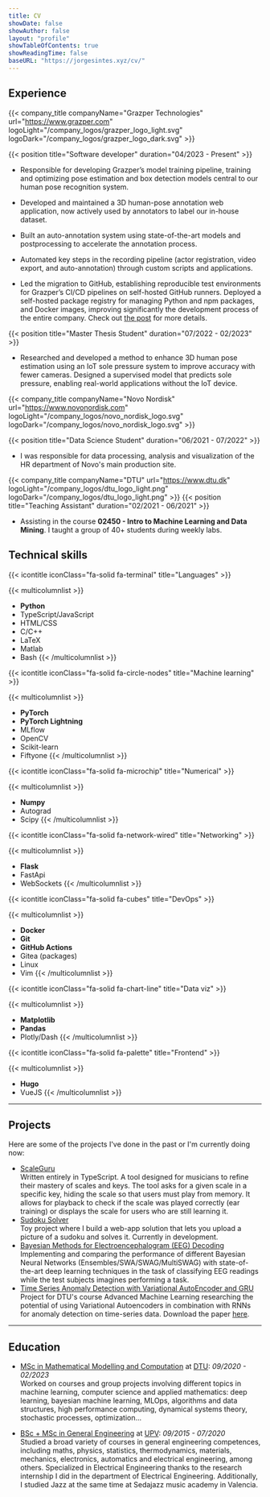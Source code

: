 ```yaml
---
title: CV
showDate: false
showAuthor: false
layout: "profile"
showTableOfContents: true
showReadingTime: false
baseURL: "https://jorgesintes.xyz/cv/"
---
```


## Experience

{{< company_title companyName="Grazper Technologies" url="https://www.grazper.com" logoLight="/company_logos/grazper_logo_light.svg" logoDark="/company_logos/grazper_logo_dark.svg" >}}

{{< position title="Software developer" duration="04/2023 - Present" >}}

- Responsible for developing Grazper’s model training pipeline, training and optimizing pose estimation and
  box detection models central to our human pose recognition system.

- Developed and maintained a 3D human-pose annotation web application, now actively used by annotators to
  label our in-house dataset.

- Built an auto-annotation system using state-of-the-art models and postprocessing to accelerate the
  annotation process.

- Automated key steps in the recording pipeline (actor registration, video export, and auto-annotation)
  through custom scripts and applications.

- Led the migration to GitHub, establishing reproducible test environments for Grazper’s CI/CD pipelines on
  self-hosted GitHub runners. Deployed a self-hosted package registry for managing Python and npm packages,
  and Docker images, improving significantly the development process of the entire company. Check out
  [the post](/posts/self_hosted_github_runners) for more details.

{{< position title="Master Thesis Student" duration="07/2022 - 02/2023" >}}

- Researched and developed a method to enhance 3D human pose estimation using an IoT sole pressure system to
  improve accuracy with fewer cameras. Designed a supervised model that predicts sole pressure, enabling
  real-world applications without the IoT device.

{{< company_title companyName="Novo Nordisk" url="https://www.novonordisk.com" logoLight="/company_logos/novo_nordisk_logo.svg" logoDark="/company_logos/novo_nordisk_logo.svg" >}}

{{< position title="Data Science Student" duration="06/2021 - 07/2022" >}}

- I was responsible for data processing, analysis and visualization of the HR department of Novo's main
  production site.

{{< company_title companyName="DTU" url="https://www.dtu.dk" logoLight="/company_logos/dtu_logo_light.png" logoDark="/company_logos/dtu_logo_light.png" >}}
{{< position title="Teaching Assistant" duration="02/2021 - 06/2021" >}}

- Assisting in the course **02450 - Intro to Machine Learning and Data Mining**. I taught a group of 40+
  students during weekly labs.

## Technical skills

{{< icontitle iconClass="fa-solid fa-terminal" title="Languages" >}}

{{< multicolumnlist >}}

- **Python**
- TypeScript/JavaScript
- HTML/CSS
- C/C++
- LaTeX
- Matlab
- Bash {{< /multicolumnlist >}}

{{< icontitle iconClass="fa-solid fa-circle-nodes" title="Machine learning" >}}

{{< multicolumnlist >}}

- **PyTorch**
- **PyTorch Lightning**
- MLflow
- OpenCV
- Scikit-learn
- Fiftyone {{< /multicolumnlist >}}

{{< icontitle iconClass="fa-solid fa-microchip" title="Numerical" >}}

{{< multicolumnlist >}}

- **Numpy**
- Autograd
- Scipy {{< /multicolumnlist >}}

{{< icontitle iconClass="fa-solid fa-network-wired" title="Networking" >}}

{{< multicolumnlist >}}

- **Flask**
- FastApi
- WebSockets {{< /multicolumnlist >}}

{{< icontitle iconClass="fa-solid fa-cubes" title="DevOps" >}}

{{< multicolumnlist >}}

- **Docker**
- **Git**
- **GitHub Actions**
- Gitea (packages)
- Linux
- Vim {{< /multicolumnlist >}}

{{< icontitle iconClass="fa-solid fa-chart-line" title="Data viz" >}}

{{< multicolumnlist >}}

- **Matplotlib**
- **Pandas**
- Plotly/Dash {{< /multicolumnlist >}}

{{< icontitle iconClass="fa-solid fa-palette" title="Frontend" >}}

{{< multicolumnlist >}}

- **Hugo**
- VueJS {{< /multicolumnlist >}}

---

## Projects

Here are some of the projects I've done in the past or I'm currently doing now:

- [ScaleGuru](https://scaleguru.jorgesintes.xyz/) \
  Written entirely in TypeScript. A tool designed for musicians to refine their mastery of scales and keys. The
  tool asks for a given scale in a specific key, hiding the scale so that users must play from memory. It allows
  for playback to check if the scale was played correctly (ear training) or displays the scale for users who are
  still learning it.
- [Sudoku Solver](https://github.com/JorgeSintes/sudoku_project) \
  Toy project where I build a web-app solution that lets you upload a picture of a sudoku and solves it. Currently
  in development.
- [Bayesian Methods for Electroencephalogram (EEG) Decoding](https://github.com/JorgeSintes/CNN_EEG_signals) \
  Implementing and comparing the performance of different Bayesian Neural Networks (Ensembles/SWA/SWAG/MultiSWAG)
  with state-of-the-art deep learning techniques in the task of classifying EEG readings while the test subjects
  imagines performing a task.
- [Time Series Anomaly Detection with Variational AutoEncoder and GRU](https://github.com/JorgeSintes/Advanced_Machine_Learning)
  \
  Project for DTU's course Advanced Machine Learning researching the potential of using Variational Autoencoders
  in combination with RNNs for anomaly detection on time-series data. Download the paper [here](https://github.com/JorgeSintes/Advanced_Machine_Learning/raw/master/Time_Series_Anomaly_Detection_VAE_GRU.pdf).

---

## Education

- [MSc in Mathematical Modelling and Computation](https://www.dtu.dk/english/education/graduate/msc-programmes/mathematical-modelling-and-computation)
  at [DTU](https://www.dtu.dk/): _09/2020 - 02/2023_\
  Worked on courses and group projects involving different topics in machine learning, computer science and applied
  mathematics: deep learning, bayesian machine learning, MLOps, algorithms and data structures, high performance
  computing, dynamical systems theory, stochastic processes, optimization...

- [BSc + MSc in General Engineering](https://www.upv.es/titulaciones/MUII/index-en.html) at
  [UPV](https://www.upv.es/): _09/2015 - 07/2020_\
  Studied a broad variety of courses in general engineering competences, including maths, physics, statistics,
  thermodynamics, materials, mechanics, electronics, automatics and electrical engineering, among others. Specialized
  in Electrical Engineering thanks to the research internship I did in the department of Electrical Engineering.
  Additionally, I studied Jazz at the same time at Sedajazz music academy in Valencia.
